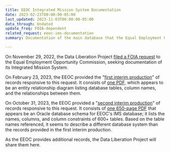 ```yaml
---
title: EEOC Integrated Mission System Documentation
date: 2023-02-23T00:00:00-05:00
last_updated: 2023-11-03T00:00:00-05:00
data_through: Undated
update_freq: FOIA-dependent
related_request: eeoc-ims-documentation
summary: Documentation of the main database that the Equal Employment Opportunity Commission uses to track discrimination complaints and investigations.

---
```


On November 29, 2022, the Data Liberation Project [filed a FOIA request](../requests/eeoc-ims-documentation/) to the Equal Employment Opportunity Commission, seeking documentation of its Integrated Mission System.

On February 23, 2023, the EEOC provided the "[first interim production](https://www.documentcloud.org/documents/23689387-2023-02-23-20230223_firstinterimlod-820-2023-002324)" of records responsive to this request. It consists of [one PDF](https://www.documentcloud.org/documents/23689388-2023-02-23-820-2023-002324-interim-1-responsive-documents), which appears to be an entity relationship diagram listing database tables, column names, and the relationships between them.

On October 31, 2023, the EEOC provided a "[second interim production](https://www.documentcloud.org/documents/24116559-2023-10-31-20231030_interim2lod-820-2023-002324)" of records responsive to this request. It consists of [one 650-page PDF](https://www.documentcloud.org/documents/24116560-2023-10-31-820-2023-002324-interim-2-responsive-documents) that appears be an Oracle database schema for EEOC's IMS database; it lists the names, columns, and column constraints of 600+ tables. Based on the table names referenced, it seems to describe a different database system than the records provided in the first interim production.

As the EEOC provides additional records, the Data Liberation Project will share them here.
